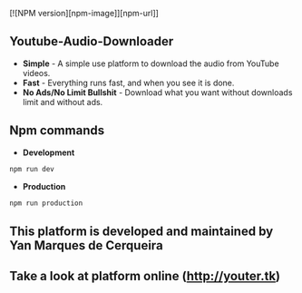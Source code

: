 [![NPM version][npm-image]][npm-url]]

## Youtube-Audio-Downloader
- **Simple** - A simple use platform to download the audio from YouTube videos.
- **Fast** - Everything runs fast, and when you see it is done.
- **No Ads/No Limit Bullshit** - Download what you want without downloads limit and without ads.

## Npm commands

- **Development**
```sh
npm run dev
```

- **Production**
```sh
npm run production
```

## This platform is developed and maintained by Yan Marques de Cerqueira

## Take a look at platform online (http://youter.tk)
